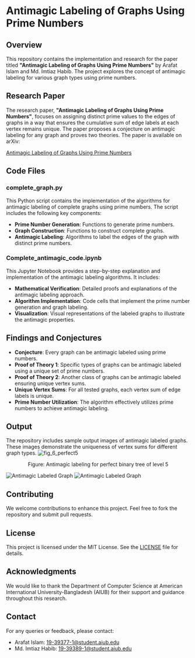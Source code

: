 # Antimagic Labeling of Graphs Using Prime Numbers

## Overview

This repository contains the implementation and research for the paper titled **"Antimagic Labeling of Graphs Using Prime Numbers"** by Arafat Islam and Md. Imtiaz Habib. The project explores the concept of antimagic labeling for various graph types using prime numbers.

## Research Paper

The research paper, **"Antimagic Labeling of Graphs Using Prime Numbers"**, focuses on assigning distinct prime values to the edges of graphs in a way that ensures the cumulative sum of edge labels at each vertex remains unique. The paper proposes a conjecture on antimagic labeling for any graph and proves two theories. The paper is available on arXiv:

[Antimagic Labeling of Graphs Using Prime Numbers](https://arxiv.org/abs/2403.17969)

## Code Files

### complete_graph.py

This Python script contains the implementation of the algorithms for antimagic labeling of complete graphs using prime numbers. The script includes the following key components:

- **Prime Number Generation**: Functions to generate prime numbers.
- **Graph Construction**: Functions to construct complete graphs.
- **Antimagic Labeling**: Algorithms to label the edges of the graph with distinct prime numbers.

### Complete_antimagic_code.ipynb

This Jupyter Notebook provides a step-by-step explanation and implementation of the antimagic labeling algorithms. It includes:

- **Mathematical Verification**: Detailed proofs and explanations of the antimagic labeling approach.
- **Algorithm Implementation**: Code cells that implement the prime number generation and graph labeling.
- **Visualization**: Visual representations of the labeled graphs to illustrate the antimagic properties.

## Findings and Conjectures

- **Conjecture**: Every graph can be antimagic labeled using prime numbers.
- **Proof of Theory 1**: Specific types of graphs can be antimagic labeled using a unique set of prime numbers.
- **Proof of Theory 2**: Another class of graphs can be antimagic labeled ensuring unique vertex sums.
- **Unique Vertex Sums**: For all tested graphs, each vertex sum of edge labels is unique.
- **Prime Number Utilization**: The algorithm effectively utilizes prime numbers to achieve antimagic labeling.

## Output

The repository includes sample output images of antimagic labeled graphs. These images demonstrate the uniqueness of vertex sums for different graph types.
![fig_6_perfect5](https://github.com/user-attachments/assets/bf0d3a4e-273a-4610-92c3-cee69e837985)
<p align="center">Figure: Antimagic labeling for perfect binary tree of level 5</p>


![Antimagic Labeled Graph](images/output1.png)
![Antimagic Labeled Graph](images/output2.png)

## Contributing

We welcome contributions to enhance this project. Feel free to fork the repository and submit pull requests.

## License

This project is licensed under the MIT License. See the [LICENSE](LICENSE) file for details.

## Acknowledgments

We would like to thank the Department of Computer Science at American International University-Bangladesh (AIUB) for their support and guidance throughout this research.

## Contact

For any queries or feedback, please contact:

- Arafat Islam: 19-39377-1@student.aiub.edu
- Md. Imtiaz Habib: 19-39389-1@student.aiub.edu
